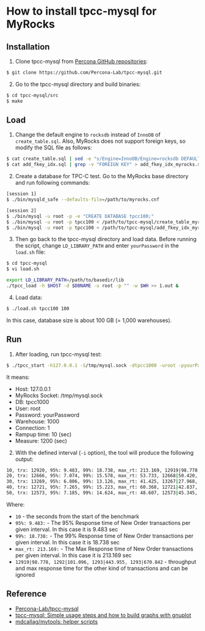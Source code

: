 # How to install tpcc-mysql for MyRocks

## Installation

1. Clone tpcc-mysql from [Percona GitHub repositories](https://github.com/Percona-Lab/tpcc-mysql):

```bash
$ git clone https://github.com/Percona-Lab/tpcc-mysql.git
```

2. Go to the tpcc-mysql directory and build binaries:

```bash
$ cd tpcc-mysql/src
$ make
```

## Load 

1. Change the default engine to `rocksdb` instead of `InnoDB` of `create_table.sql`. Also, MyRocks does not support foreign keys, so modify the SQL file as follows:

```bash
$ cat create_table.sql | sed -e "s/Engine=InnoDB/Engine=rocksdb DEFAULT COLLATE=latin1_bin/g" > create_table_myrocks.sql
$ cat add_fkey_idx.sql | grep -v "FOREIGN KEY" > add_fkey_idx_myrocks.sql
```

2. Create a database for TPC-C test. Go to the MyRocks base directory and run following commands:

```bash
[session 1]
$ ./bin/mysqld_safe --defaults-file=/path/to/myrocks.cnf

[session 2]
$ ./bin/mysql -u root -p -e "CREATE DATABASE tpcc100;"
$ ./bin/mysql -u root -p tpcc100 < /path/to/tpcc-mysql/create_table_myrocks.sql
$ ./bin/mysql -u root -p tpcc100 < /path/to/tpcc-mysql/add_fkey_idx_myrocks.sql
```

3. Then go back to the tpcc-mysql directory and load data. Before running the script, change `LD_LIBRARY_PATH` and enter `yourPassword` in the `load.sh` file:

```bash
$ cd tpcc-mysql
$ vi load.sh

export LD_LIBRARY_PATH=/path/to/basedir/lib
./tpcc_load -h $HOST -d $DBNAME -u root -p "" -w $WH >> 1.out &
```

4. Load data:

```bash
$ ./load.sh tpcc100 100
```

In this case, database size is about 100 GB (= 1,000 warehouses).

## Run

1. After loading, run tpcc-mysql test:

```bash
$ ./tpcc_start -h127.0.0.1 -S/tmp/mysql.sock -dtpcc1000 -uroot -pyourPassword -w1000 -c1 -r10 -l1200
```

It means:

- Host: 127.0.0.1
- MyRocks Socket: /tmp/mysql.sock
- DB: tpcc1000
- User: root
- Password: yourPassword
- Warehouse: 1000
- Connection: 1
- Rampup time: 10 (sec)
- Measure: 1200 (sec)


2. With the defined interval (`-i` option), the tool will produce the following output:

```bash
10, trx: 12920, 95%: 9.483, 99%: 18.738, max_rt: 213.169, 12919|98.778, 1292|101.096, 1293|443.955, 1293|670.842
20, trx: 12666, 95%: 7.074, 99%: 15.578, max_rt: 53.733, 12668|50.420, 1267|35.846, 1266|58.292, 1267|37.421
30, trx: 13269, 95%: 6.806, 99%: 13.126, max_rt: 41.425, 13267|27.968, 1327|32.242, 1327|40.529, 1327|29.580
40, trx: 12721, 95%: 7.265, 99%: 15.223, max_rt: 60.368, 12721|42.837, 1271|34.567, 1272|64.284, 1272|22.947
50, trx: 12573, 95%: 7.185, 99%: 14.624, max_rt: 48.607, 12573|45.345, 1258|41.104, 1258|54.022, 1257|26.626
```

Where:

- `10` - the seconds from the start of the benchmark
- `95%: 9.483:` - The 95% Response time of New Order transactions per given interval. In this case it is 9.483 sec
- `99%: 18.738:` - The 99% Response time of New Order transactions per given interval. In this case it is 18.738 sec
- `max_rt: 213.169:` - The Max Response time of New Order transactions per given interval. In this case it is 213.169 sec
- `12919|98.778, 1292|101.096, 1293|443.955, 1293|670.842` - throughput and max response time for the other kind of transactions and can be ignored

## Reference

- [Percona-Lab/tpcc-mysql](https://github.com/Percona-Lab/tpcc-mysql)
- [tpcc-mysql: Simple usage steps and how to build graphs with gnuplot](https://www.percona.com/blog/2013/07/01/tpcc-mysql-simple-usage-steps-and-how-to-build-graphs-with-gnuplot/)
- [mdcallag/mytools: helper scripts](https://github.com/mdcallag/mytools/blob/master/bench/run_tpcc/run1.sh)
